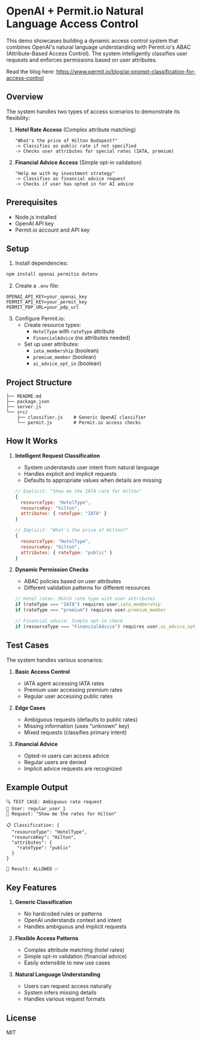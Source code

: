# OpenAI + Permit.io Natural Language Access Control

This demo showcases building a dynamic access control system that combines OpenAI's natural language understanding with Permit.io's ABAC (Attribute-Based Access Control). The system intelligently classifies user requests and enforces permissions based on user attributes.

Read the blog here: https://www.permit.io/blog/ai-prompt-classification-for-access-control

## Overview

The system handles two types of access scenarios to demonstrate its flexibility:

1. **Hotel Rate Access** (Complex attribute matching)
   ```
   "What's the price of Hilton Budapest?"
   -> Classifies as public rate if not specified
   -> Checks user attributes for special rates (IATA, premium)
   ```

2. **Financial Advice Access** (Simple opt-in validation)
   ```
   "Help me with my investment strategy"
   -> Classifies as financial advice request
   -> Checks if user has opted in for AI advice
   ```

## Prerequisites

- Node.js installed
- OpenAI API key
- Permit.io account and API key

## Setup

1. Install dependencies:
```bash
npm install openai permitio dotenv
```

2. Create a `.env` file:
```env
OPENAI_API_KEY=your_openai_key
PERMIT_API_KEY=your_permit_key
PERMIT_PDP_URL=your_pdp_url
```

3. Configure Permit.io:
   - Create resource types:
     - `HotelType` with `rateType` attribute
     - `FinancialAdvice` (no attributes needed)
   - Set up user attributes:
     - `iata_membership` (boolean)
     - `premium_member` (boolean)
     - `ai_advice_opt_in` (boolean)

## Project Structure

```
├── README.md
├── package.json
├── server.js
└── src/
    ├── classifier.js    # Generic OpenAI classifier
    └── permit.js        # Permit.io access checks
```

## How It Works

1. **Intelligent Request Classification**
   - System understands user intent from natural language
   - Handles explicit and implicit requests
   - Defaults to appropriate values when details are missing
   ```javascript
   // Explicit: "Show me the IATA rate for Hilton"
   {
     resourceType: "HotelType",
     resourceKey: "hilton",
     attributes: { rateType: "IATA" }
   }

   // Implicit: "What's the price of Hilton?"
   {
     resourceType: "HotelType",
     resourceKey: "hilton",
     attributes: { rateType: "public" }
   }
   ```

2. **Dynamic Permission Checks**
   - ABAC policies based on user attributes
   - Different validation patterns for different resources
   ```javascript
   // Hotel rates: Match rate type with user attributes
   if (rateType === "IATA") requires user.iata_membership
   if (rateType === "premium") requires user.premium_member

   // Financial advice: Simple opt-in check
   if (resourceType === "FinancialAdvice") requires user.ai_advice_opt_in
   ```

## Test Cases

The system handles various scenarios:

1. **Basic Access Control**
   - IATA agent accessing IATA rates
   - Premium user accessing premium rates
   - Regular user accessing public rates

2. **Edge Cases**
   - Ambiguous requests (defaults to public rates)
   - Missing information (uses "unknown" key)
   - Mixed requests (classifies primary intent)

3. **Financial Advice**
   - Opted-in users can access advice
   - Regular users are denied
   - Implicit advice requests are recognized

## Example Output

```
🔍 TEST CASE: Ambiguous rate request
👤 User: regular_user_1
💭 Request: "Show me the rates for Hilton"

📋 Classification: {
  "resourceType": "HotelType",
  "resourceKey": "Hilton",
  "attributes": {
    "rateType": "public"
  }
}

🎯 Result: ALLOWED ✅
```

## Key Features

1. **Generic Classification**
   - No hardcoded rules or patterns
   - OpenAI understands context and intent
   - Handles ambiguous and implicit requests

2. **Flexible Access Patterns**
   - Complex attribute matching (hotel rates)
   - Simple opt-in validation (financial advice)
   - Easily extensible to new use cases

3. **Natural Language Understanding**
   - Users can request access naturally
   - System infers missing details
   - Handles various request formats

## License

MIT

